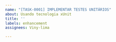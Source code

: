 ```yaml
---
name: "[TASK-0001] IMPLEMENTAR TESTES UNITÁRIOS"
about: Usando tecnologia xUnit
title: ''
labels: enhancement
assignees: Viny-lima

---
```



